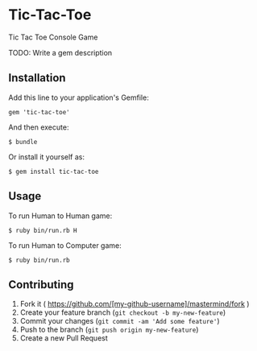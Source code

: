 # Tic-Tac-Toe
Tic Tac Toe Console Game


TODO: Write a gem description

## Installation

Add this line to your application's Gemfile:

    gem 'tic-tac-toe'

And then execute:

    $ bundle

Or install it yourself as:

    $ gem install tic-tac-toe

## Usage

To run Human to Human game:

    $ ruby bin/run.rb H

To run Human to Computer game:

    $ ruby bin/run.rb

## Contributing

1. Fork it ( https://github.com/[my-github-username]/mastermind/fork )
2. Create your feature branch (`git checkout -b my-new-feature`)
3. Commit your changes (`git commit -am 'Add some feature'`)
4. Push to the branch (`git push origin my-new-feature`)
5. Create a new Pull Request
